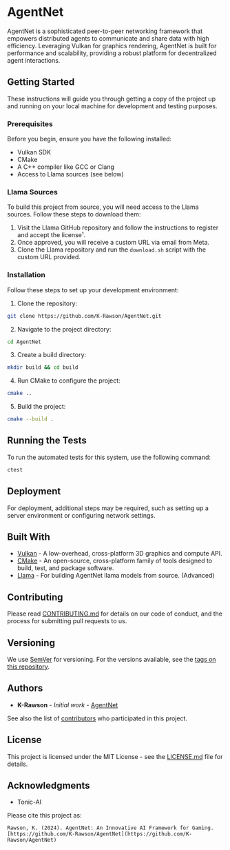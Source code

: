 # AgentNet

AgentNet is a sophisticated peer-to-peer networking framework that empowers distributed agents to communicate and share data with high efficiency. Leveraging Vulkan for graphics rendering, AgentNet is built for performance and scalability, providing a robust platform for decentralized agent interactions.

## Getting Started

These instructions will guide you through getting a copy of the project up and running on your local machine for development and testing purposes.

### Prerequisites

Before you begin, ensure you have the following installed:
- Vulkan SDK
- CMake
- A C++ compiler like GCC or Clang
- Access to Llama sources (see below)

### Llama Sources

To build this project from source, you will need access to the Llama sources. Follow these steps to download them:
1. Visit the Llama GitHub repository and follow the instructions to register and accept the license¹.
2. Once approved, you will receive a custom URL via email from Meta.
3. Clone the Llama repository and run the `download.sh` script with the custom URL provided.

### Installation

Follow these steps to set up your development environment:

1. Clone the repository:
```bash
git clone https://github.com/K-Rawson/AgentNet.git
```

2. Navigate to the project directory:
```bash
cd AgentNet
```

3. Create a build directory:
```bash
mkdir build && cd build
```

4. Run CMake to configure the project:
```bash
cmake ..
```

5. Build the project:
```bash
cmake --build .
```

## Running the Tests

To run the automated tests for this system, use the following command:

```bash
ctest
```

## Deployment

For deployment, additional steps may be required, such as setting up a server environment or configuring network settings.

## Built With

* [Vulkan](https://www.vulkan.org/) - A low-overhead, cross-platform 3D graphics and compute API.
* [CMake](https://cmake.org/) - An open-source, cross-platform family of tools designed to build, test, and package software.
* [Llama](https://llama.meta.com/llama-downloads/) - For building AgentNet llama models from source. (Advanced)

## Contributing

Please read [CONTRIBUTING.md](CONTRIBUTING.md) for details on our code of conduct, and the process for submitting pull requests to us.

## Versioning

We use [SemVer](http://semver.org/) for versioning. For the versions available, see the [tags on this repository](https://github.com/K-Rawson/AgentNet/tags).

## Authors

* **K-Rawson** - *Initial work* - [AgentNet](https://github.com/K-Rawson/AgentNet)

See also the list of [contributors](https://github.com/K-Rawson/AgentNet/contributors) who participated in this project.

## License

This project is licensed under the MIT License - see the [LICENSE.md](LICENSE.md) file for details.

## Acknowledgments

* Tonic-AI

Please cite this project as:

```
Rawson, K. (2024). AgentNet: An Innovative AI Framework for Gaming. [https://github.com/K-Rawson/AgentNet](https://github.com/K-Rawson/AgentNet)
```
